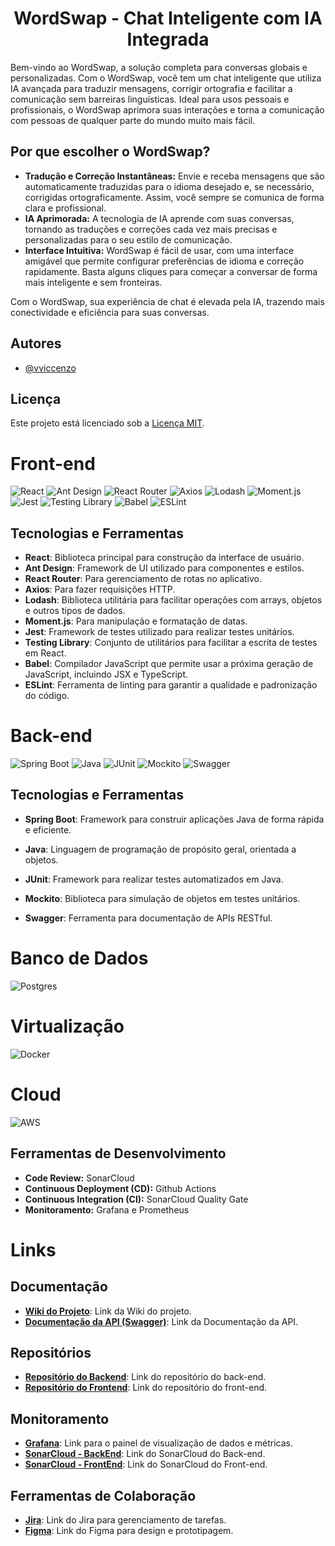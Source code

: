 <h1 style="text-align:center">WordSwap - Chat Inteligente com IA Integrada</h1>

Bem-vindo ao WordSwap, a solução completa para conversas globais e personalizadas. Com o WordSwap, você tem um chat inteligente que utiliza IA avançada para traduzir mensagens, corrigir ortografia e facilitar a comunicação sem barreiras linguísticas. Ideal para usos pessoais e profissionais, o WordSwap aprimora suas interações e torna a comunicação com pessoas de qualquer parte do mundo muito mais fácil.

## Por que escolher o WordSwap?
* **Tradução e Correção Instantâneas:** Envie e receba mensagens que são automaticamente traduzidas para o idioma desejado e, se necessário, corrigidas ortograficamente. Assim, você sempre se comunica de forma clara e profissional.
* **IA Aprimorada:** A tecnologia de IA aprende com suas conversas, tornando as traduções e correções cada vez mais precisas e personalizadas para o seu estilo de comunicação.
* **Interface Intuitiva:** WordSwap é fácil de usar, com uma interface amigável que permite configurar preferências de idioma e correção rapidamente. Basta alguns cliques para começar a conversar de forma mais inteligente e sem fronteiras.

Com o WordSwap, sua experiência de chat é elevada pela IA, trazendo mais conectividade e eficiência para suas conversas.


## Autores

- [@vviccenzo](https://github.com/vviccenzo)

## Licença

Este projeto está licenciado sob a [Licença MIT](LICENSE).


# Front-end
<div>
  <span>
    <img src="https://img.shields.io/badge/react-%2320232a.svg?style=for-the-badge&logo=react&logoColor=%2361DAFB" alt="React" />
  </span>
  <span>
    <img src="https://img.shields.io/badge/antdesign-%23017033.svg?style=for-the-badge&logo=antdesign&logoColor=white" alt="Ant Design" />
  </span>
  <span>
    <img src="https://img.shields.io/badge/reactrouter-%EA594B.svg?style=for-the-badge&logo=reactrouter&logoColor=white" alt="React Router" />
  </span>
  <span>
    <img src="https://img.shields.io/badge/axios-%23061DAFB.svg?style=for-the-badge&logo=axios&logoColor=white" alt="Axios" />
  </span>
  <span>
    <img src="https://img.shields.io/badge/lodash-%2349A878.svg?style=for-the-badge&logo=lodash&logoColor=white" alt="Lodash" />
  </span>
  <span>
    <img src="https://img.shields.io/badge/moment.js-%2348C9B0.svg?style=for-the-badge&logo=momentdotjs&logoColor=white" alt="Moment.js" />
  </span>
  <span>
    <img src="https://img.shields.io/badge/jest-%23C21325.svg?style=for-the-badge&logo=jest&logoColor=white" alt="Jest" />
  </span>
  <span>
    <img src="https://img.shields.io/badge/testing%20library-%E03B24.svg?style=for-the-badge&logo=testinglibrary&logoColor=white" alt="Testing Library" />
  </span>
  <span>
    <img src="https://img.shields.io/badge/babel-%EF6C00.svg?style=for-the-badge&logo=babel&logoColor=white" alt="Babel" />
  </span>
  <span>
    <img src="https://img.shields.io/badge/eslint-%234B32B3.svg?style=for-the-badge&logo=eslint&logoColor=white" alt="ESLint" />
  </span>
</div>

## Tecnologias e Ferramentas

- **React**: Biblioteca principal para construção da interface de usuário.
- **Ant Design**: Framework de UI utilizado para componentes e estilos.
- **React Router**: Para gerenciamento de rotas no aplicativo.
- **Axios**: Para fazer requisições HTTP.
- **Lodash**: Biblioteca utilitária para facilitar operações com arrays, objetos e outros tipos de dados.
- **Moment.js**: Para manipulação e formatação de datas.
- **Jest**: Framework de testes utilizado para realizar testes unitários.
- **Testing Library**: Conjunto de utilitários para facilitar a escrita de testes em React.
- **Babel**: Compilador JavaScript que permite usar a próxima geração de JavaScript, incluindo JSX e TypeScript.
- **ESLint**: Ferramenta de linting para garantir a qualidade e padronização do código.

# Back-end
<div>
  <span>
    <img src="https://img.shields.io/badge/spring%20boot-%236DB33F.svg?style=for-the-badge&logo=spring&logoColor=white" alt="Spring Boot" />
  </span>
  <span>
    <img src="https://img.shields.io/badge/java-%23F89820.svg?style=for-the-badge&logo=java&logoColor=white" alt="Java" />
  </span>
  <span>
    <img src="https://img.shields.io/badge/junit-%232D2A31.svg?style=for-the-badge&logo=junit5&logoColor=white" alt="JUnit" />
  </span>
  <span>
    <img src="https://img.shields.io/badge/mockito-%238A0A1D.svg?style=for-the-badge&logo=mockito&logoColor=white" alt="Mockito" />
  </span>
  <span>
    <img src="https://img.shields.io/badge/swagger-%23D9B600.svg?style=for-the-badge&logo=swagger&logoColor=white" alt="Swagger" />
  </span>
</div>

## Tecnologias e Ferramentas
- **Spring Boot**: Framework para construir aplicações Java de forma rápida e eficiente.

- **Java**: Linguagem de programação de propósito geral, orientada a objetos.

- **JUnit**: Framework para realizar testes automatizados em Java.

- **Mockito**: Biblioteca para simulação de objetos em testes unitários.

- **Swagger**: Ferramenta para documentação de APIs RESTful.

# Banco de Dados
  <div>
    <span>
      <img src="https://img.shields.io/badge/postgres-%23316192.svg?style=for-the-badge&logo=postgresql&logoColor=white" alt="Postgres" />
    </span>
  </div>

# Virtualização
  <div>
    <span>
      <img src="https://img.shields.io/badge/docker-%230db7ed.svg?style=for-the-badge&logo=docker&logoColor=white" alt="Docker" />
    </span>
  </div>

# Cloud
  <div>
    <span>
      <img src="https://img.shields.io/badge/AWS-%23FF9900.svg?style=for-the-badge&logo=amazon-aws&logoColor=white" alt="AWS" />
    </span>
  </div>

## Ferramentas de Desenvolvimento
- **Code Review:** SonarCloud
- **Continuous Deployment (CD):** Github Actions
- **Continuous Integration (CI):** SonarCloud Quality Gate
- **Monitoramento:** Grafana e Prometheus


# Links

## Documentação

- **[Wiki do Projeto](https://github.com/vviccenzo/WordSwap/wiki/WordSwap)**: Link da Wiki do projeto.
- **[Documentação da API (Swagger)](http://3.218.163.10/api/swagger-ui/index.html#/)**: Link da Documentação da API.

## Repositórios

- **[Repositório do Backend](https://github.com/vviccenzo/wordswap-backend)**: Link do repositório do back-end.
- **[Repositório do Frontend](https://github.com/vviccenzo/wordswap-frontend)**: Link do repositório do front-end.

## Monitoramento

- **[Grafana](http://3.215.233.70:3000)**: Link para o painel de visualização de dados e métricas.
- **[SonarCloud - BackEnd](https://sonarcloud.io/project/overview?id=vviccenzo_wordswap-backend)**: Link do SonarCloud do Back-end.
- **[SonarCloud - FrontEnd](https://sonarcloud.io/project/overview?id=vviccenzo_wordswap-frontend)**: Link do SonarCloud do Front-end.

## Ferramentas de Colaboração

- **[Jira](https://wordswap.atlassian.net/jira/software/projects/SCRUM/boards/1)**: Link do Jira para gerenciamento de tarefas.
- **[Figma](https://www.figma.com/design/oOICFSeWxAyN8ygl9l71a1/Wordswap?m=auto&t=6nWAzHDDs0IWVF2n-6)**: Link do Figma para design e prototipagem.
